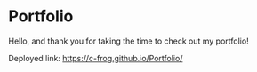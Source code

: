 # Portfolio

Hello, and thank you for taking the time to check out my portfolio! 

Deployed link: https://c-frog.github.io/Portfolio/